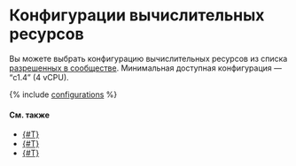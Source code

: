 # Конфигурации вычислительных ресурсов

Вы можете выбрать конфигурацию вычислительных ресурсов из списка [разрешенных в сообществе](../operations/community/manage-community-config.md). Минимальная доступная конфигурация — <q>c1.4</q> (4 vCPU). 

{% include [configurations](../../_includes/datasphere/migration/configurations.md) %}

#### См. также

* [{#T}](../operations/projects/control-compute-resources.md)
* [{#T}](../../compute/concepts/performance-levels.md)
* [{#T}](../../compute/concepts/gpus.md)